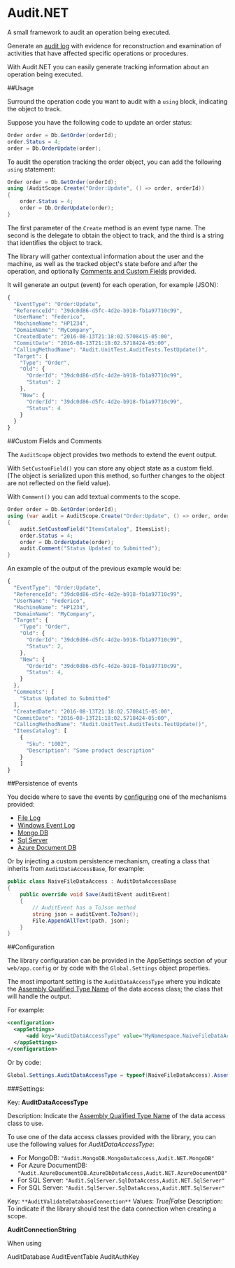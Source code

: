# Audit.NET
A small framework to audit an operation being executed.

Generate an [audit log](https://en.wikipedia.org/wiki/Audit_trail) with evidence for reconstruction and examination of activities that have affected specific operations or procedures. 

With Audit.NET you can easily generate tracking information about an operation being executed.

##Usage

Surround the operation code you want to audit with a `using` block, indicating the object to track.

Suppose you have the following code to update an order status:

```c#
Order order = Db.GetOrder(orderId);
order.Status = 4;
order = Db.OrderUpdate(order);
```

To audit the operation tracking the order object, you can add the following `using` statement:
```c#
Order order = Db.GetOrder(orderId);
using (AuditScope.Create("Order:Update", () => order, orderId))
{
    order.Status = 4;
    order = Db.OrderUpdate(order);
}
```

The first parameter of the `Create` method is an event type name. The second is the delegate to obtain the object to track, and the third is a string that identifies the object to track.

The library will gather contextual information about the user and the machine, as well as the tracked object's state before and after the operation, and optionally [Comments and Custom Fields]() provided.

It will generate an output (event) for each operation, for example (JSON):

```javascript
{
  "EventType": "Order:Update",
  "ReferenceId": "39dc0d86-d5fc-4d2e-b918-fb1a97710c99",
  "UserName": "Federico",
  "MachineName": "HP1234",
  "DomainName": "MyCompany",
  "CreatedDate": "2016-08-13T21:18:02.5708415-05:00",
  "CommitDate": "2016-08-13T21:18:02.5718424-05:00",
  "CallingMethodName": "Audit.UnitTest.AuditTests.TestUpdate()",
  "Target": {
    "Type": "Order",
    "Old": {
      "OrderId": "39dc0d86-d5fc-4d2e-b918-fb1a97710c99",
      "Status": 2
    },
    "New": {
      "OrderId": "39dc0d86-d5fc-4d2e-b918-fb1a97710c99",
      "Status": 4
    }
  }
}
```

##Custom Fields and Comments

The `AuditScope` object provides two methods to extend the event output.

With `SetCustomField()` you can store any object state as a custom field. (The object is serialized upon this method, so further changes to the object are not reflected on the field value).

With `Comment()` you can add textual comments to the scope.

```c#
Order order = Db.GetOrder(orderId);
using (var audit = AuditScope.Create("Order:Update", () => order, orderId))
{
    audit.SetCustomField("ItemsCatalog", ItemsList);
    order.Status = 4;
    order = Db.OrderUpdate(order);
    audit.Comment("Status Updated to Submitted");
}
```
An example of the output of the previous example would be:

```javascript
{
  "EventType": "Order:Update",
  "ReferenceId": "39dc0d86-d5fc-4d2e-b918-fb1a97710c99",
  "UserName": "Federico",
  "MachineName": "HP1234",
  "DomainName": "MyCompany",
  "Target": {
    "Type": "Order",
    "Old": {
      "OrderId": "39dc0d86-d5fc-4d2e-b918-fb1a97710c99",
      "Status": 2,
    },
    "New": {
      "OrderId": "39dc0d86-d5fc-4d2e-b918-fb1a97710c99",
      "Status": 4,
    }
  },
  "Comments": [
    "Status Updated to Submitted"
  ],
  "CreatedDate": "2016-08-13T21:18:02.5708415-05:00",
  "CommitDate": "2016-08-13T21:18:02.5718424-05:00",
  "CallingMethodName": "Audit.UnitTest.AuditTests.TestUpdate()",
  "ItemsCatalog": [
    {
      "Sku": "1002",
      "Description": "Some product description"
    }
    ]
}
```

##Persistence of events

You decide where to save the events by [configuring]() one of the mechanisms provided:

- [File Log]()
- [Windows Event Log]()
- [Mongo DB]()
- [Sql Server]()
- [Azure Document DB]()

Or by injecting a custom persistence mechanism, creating a class that inherits from `AuditDataAccessBase`, for example:

```c#
public class NaiveFileDataAccess : AuditDataAccessBase
{
    public override void Save(AuditEvent auditEvent)
    {
        // AuditEvent has a ToJson method
        string json = auditEvent.ToJson();
        File.AppendAllText(path, json);
    }
}
```

##Configuration

The library configuration can be provided in the AppSettings section of your `web/app.config` or by code with the `Global.Settings` object properties.

The most important setting is the `AuditDataAccessType` where you indicate the [Assembly Qualified Type Name](https://msdn.microsoft.com/en-us/library/system.type.assemblyqualifiedname(v=vs.110).aspx#Anchor_1) of the data access class; the class that will handle the output.

For example:

```xml
<configuration>
  <appSettings>
      <add key="AuditDataAccessType" value="MyNamespace.NaiveFileDataAccess,MyAssembly" /> 
  </appSettings>
</configuration>
```

Or by code:

```c#
Global.Settings.AuditDataAccessType = typeof(NaiveFileDataAccess).AssemblyQualifiedName;
```

###Settings:

Key: **AuditDataAccessType**

Description: Indicate the [Assembly Qualified Type Name](https://msdn.microsoft.com/en-us/library/system.type.assemblyqualifiedname(v=vs.110).aspx#Anchor_1) of the data access class to use.

To use one of the data access classes provided with the library, you can use the following values for _AuditDataAccessType_:

- For MongoDB: `"Audit.MongoDB.MongoDataAccess,Audit.NET.MongoDB"`
- For Azure DocumentDB: `"Audit.AzureDocumentDB.AzureDbDataAccess,Audit.NET.AzureDocumentDB"`
- For SQL Server: `"Audit.SqlServer.SqlDataAccess,Audit.NET.SqlServer"`
- For SQL Server: `"Audit.SqlServer.SqlDataAccess,Audit.NET.SqlServer"`



Key: `**AuditValidateDatabaseConnection**`
Values: _True|False_
Description: To indicate if the library should test the data connection when creating a scope.

**AuditConnectionString**

When using

AuditDatabase
AuditEventTable
AuditAuthKey








